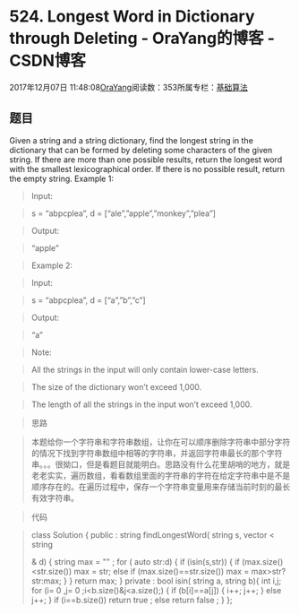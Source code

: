 
# 524. Longest Word in Dictionary through Deleting - OraYang的博客 - CSDN博客

2017年12月07日 11:48:08[OraYang](https://me.csdn.net/u010665216)阅读数：353所属专栏：[基础算法](https://blog.csdn.net/column/details/16604.html)



## 题目
Given a string and a string dictionary, find the longest string in the dictionary that can be formed by deleting some characters of the given string. If there are more than one possible results, return the longest word with the smallest lexicographical order. If there is no possible result, return the empty string.
Example 1:
> Input:

> s = “abpcplea”, d = [“ale”,”apple”,”monkey”,”plea”]

> Output:

> “apple”

> Example 2:

> Input:

> s = “abpcplea”, d = [“a”,”b”,”c”]

> Output:

> “a”

> Note:

> All the strings in the input will only contain lower-case letters.

> The size of the dictionary won’t exceed 1,000.

> The length of all the strings in the input won’t exceed 1,000.

> 思路

> 本题给你一个字符串和字符串数组，让你在可以顺序删除字符串中部分字符的情况下找到字符串数组中相等的字符串，并返回字符串最长的那个字符串。。。很拗口，但是看题目就能明白。思路没有什么花里胡哨的地方，就是老老实实，遍历数组，看看数组里面的字符串的字符在给定字符串中是不是顺序存在的。在遍历过程中，保存一个字符串变量用来存储当前时刻的最长有效字符串。

> 代码

> class
> Solution {
> public
> :
> string
> findLongestWord(
> string
> s,
> vector
> <
> string
> >
> & d) {
> string
> max =
> ""
> ;
> for
> (
> auto
> str:d)
        {
> if
> (isin(s,str))
                {
> if
> (max.size()<str.size())
                        max = str;
> else
> if
> (max.size()==str.size())
                        max = max>str?str:max;
                }
        }
> return
> max;
    }
> private
> :
> bool
> isin(
> string
> a,
> string
> b){
> int
> i,j;
> for
> (i=
> 0
> ,j=
> 0
> ;i<b.size()&j<a.size();)
        {
> if
> (b[i]==a[j])
            {
                i++;
                j++;
            }
> else
> j++;
        }
> if
> (i==b.size())
> return
> true
> ;
> else
> return
> false
> ;
    }
};

